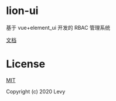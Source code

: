 # lion-ui

基于 vue+element_ui 开发的 RBAC 管理系统

[文档](http://book.levy.net.cn/doc/frontend/uiframe/env.html)

# License

[MIT](https://github.com/levy-w-wang/lion-ui/blob/master/LICENSE)

Copyright (c) 2020 Levy
